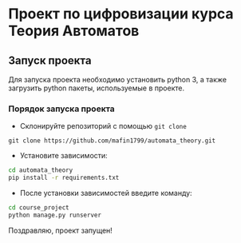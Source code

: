 # Проект по цифровизации курса Теория Автоматов
## Запуск проекта
Для запуска проекта необходимо установить python 3, а также загрузить python пакеты, используемые в проекте. 

### Порядок запуска проекта
- Склонируйте репозиторий с помощью `git clone`
```
git clone https://github.com/mafin1799/automata_theory.git
```
- Установите зависимости:
```bash
cd automata_theory
pip install -r requirements.txt
```
- После установки зависимостей введите команду:
```bash
cd course_project
python manage.py runserver
```
Поздравляю, проект запущен! 
